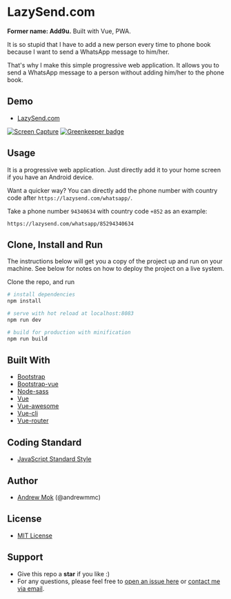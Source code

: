 # LazySend.com
**Former name: Add9u.** Built with Vue, PWA.

It is so stupid that I have to add a new person every time to phone book because I want to send a WhatsApp message to him/her. 

That's why I make this simple progressive web application. It allows you to send a WhatsApp message to a person without adding him/her to the phone book.

## Demo
- [LazySend.com](https://lazysend.com)

[![Screen Capture](static/img/screenshot.png)](https://lazysend.com) [![Greenkeeper badge](https://badges.greenkeeper.io/andrewmmc/lazysend.com.svg)](https://greenkeeper.io/)

## Usage
It is a progressive web application. Just directly add it to your home screen if you have an Android device.

Want a quicker way? You can directly add the phone number with country code after `https://lazysend.com/whatsapp/`.

Take a phone number `94340634` with country code `+852` as an example:
```
https://lazysend.com/whatsapp/85294340634
```

## Clone, Install and Run
The instructions below will get you a copy of the project up and run on your machine. See below for notes on how to deploy the project on a live system.

Clone the repo, and run
``` bash
# install dependencies
npm install

# serve with hot reload at localhost:8083
npm run dev

# build for production with minification
npm run build
```

## Built With
- [Bootstrap](https://github.com/twbs/bootstrap)
- [Bootstrap-vue](https://github.com/bootstrap-vue/bootstrap-vue)
- [Node-sass](https://github.com/sass/node-sass)
- [Vue](https://github.com/vuejs/vue)
- [Vue-awesome](https://github.com/Justineo/vue-awesome)
- [Vue-cli](https://github.com/vuejs/vue-cli)
- [Vue-router](https://github.com/vuejs/vue-router)

## Coding Standard
- [JavaScript Standard Style](https://standardjs.com)

## Author
- [Andrew Mok](https://andrewmmc.com) (@andrewmmc)

## License
- [MIT License](LICENSES.md)

## Support
- Give this repo a **star** if you like :)
- For any questions, please feel free to [open an issue here](../../issues) or [contact me via email](mailto:hello@andrewmmc.com).
